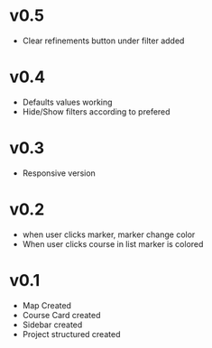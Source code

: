 
# v0.5
* Clear refinements button under filter added 

# v0.4 
* Defaults values working
* Hide/Show filters according to prefered

# v0.3
* Responsive version

# v0.2
* when user clicks marker, marker change color
* When user clicks course in list marker is colored 

# v0.1
* Map Created
* Course Card created
* Sidebar created
* Project structured created